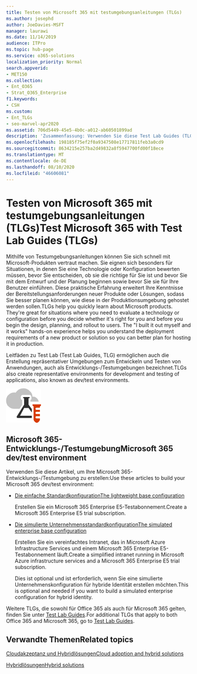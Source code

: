 ```yaml
---
title: Testen von Microsoft 365 mit testumgebungsanleitungen (TLGs)
ms.author: josephd
author: JoeDavies-MSFT
manager: laurawi
ms.date: 11/14/2019
audience: ITPro
ms.topic: hub-page
ms.service: o365-solutions
localization_priority: Normal
search.appverid:
- MET150
ms.collection:
- Ent_O365
- Strat_O365_Enterprise
f1.keywords:
- CSH
ms.custom:
- Ent_TLGs
- seo-marvel-apr2020
ms.assetid: 706d5449-45e5-4b0c-a012-ab60501899ad
description: 'Zusammenfassung: Verwenden Sie diese Test Lab Guides (TLGs), um Demo, Machbarkeitsstudie oder Entwicklungs-/Test Umgebungen für Microsoft 365 einzurichten.'
ms.openlocfilehash: 198185f75ef2f0a9347508e17717811feb3a0cd9
ms.sourcegitcommit: 8634215e257ba2d49832a8f5947700fd00f18ece
ms.translationtype: MT
ms.contentlocale: de-DE
ms.lasthandoff: 08/10/2020
ms.locfileid: "46606081"
---
```

# <a name="test-microsoft-365-with-test-lab-guides-tlgs"></a><span data-ttu-id="1cca8-103">Testen von Microsoft 365 mit testumgebungsanleitungen (TLGs)</span><span class="sxs-lookup"><span data-stu-id="1cca8-103">Test Microsoft 365 with Test Lab Guides (TLGs)</span></span>

<span data-ttu-id="1cca8-p101">Mithilfe von Testumgebungsanleitungen können Sie sich schnell mit Microsoft-Produkten vertraut machen. Sie eignen sich besonders für Situationen, in denen Sie eine Technologie oder Konfiguration bewerten müssen, bevor Sie entscheiden, ob sie die richtige für Sie ist und bevor Sie mit dem Entwurf und der Planung beginnen sowie bevor Sie sie für Ihre Benutzer einführen. Diese praktische Erfahrung erweitert Ihre Kenntnisse der Bereitstellungsanforderungen neuer Produkte oder Lösungen, sodass Sie besser planen können, wie diese in der Produktionsumgebung gehostet werden sollen.</span><span class="sxs-lookup"><span data-stu-id="1cca8-p101">TLGs help you quickly learn about Microsoft products. They're great for situations where you need to evaluate a technology or configuration before you decide whether it's right for you and before you begin the design, planning, and rollout to users. The "I built it out myself and it works" hands-on experience helps you understand the deployment requirements of a new product or solution so you can better plan for hosting it in production.</span></span>
  
<span data-ttu-id="1cca8-107">Leitfäden zu Test Lab (Test Lab Guides, TLG) ermöglichen auch die Erstellung repräsentativer Umgebungen zum Entwickeln und Testen von Anwendungen, auch als Entwicklungs-/Testumgebungen bezeichnet.</span><span class="sxs-lookup"><span data-stu-id="1cca8-107">TLGs also create representative environments for development and testing of applications, also known as dev/test environments.</span></span>
  
![Testumgebungsanleitungen in der Microsoft Cloud](media/24ad0d1b-3274-40fb-972a-b8188b7268d1.png)
  
## <a name="microsoft-365-devtest-environment"></a><span data-ttu-id="1cca8-109">Microsoft 365-Entwicklungs-/Testumgebung</span><span class="sxs-lookup"><span data-stu-id="1cca8-109">Microsoft 365 dev/test environment</span></span>

<span data-ttu-id="1cca8-110">Verwenden Sie diese Artikel, um Ihre Microsoft 365-Entwicklungs-/Testumgebung zu erstellen:</span><span class="sxs-lookup"><span data-stu-id="1cca8-110">Use these articles to build your Microsoft 365 dev/test environment:</span></span>
  
- [<span data-ttu-id="1cca8-111">Die einfache Standardkonfiguration</span><span class="sxs-lookup"><span data-stu-id="1cca8-111">The lightweight base configuration</span></span>](https://docs.microsoft.com/microsoft-365/enterprise/lightweight-base-configuration-microsoft-365-enterprise)
    
    <span data-ttu-id="1cca8-112">Erstellen Sie ein Microsoft 365 Enterprise E5-Testabonnement.</span><span class="sxs-lookup"><span data-stu-id="1cca8-112">Create a Microsoft 365 Enterprise E5 trial subscription.</span></span>

- [<span data-ttu-id="1cca8-113">Die simulierte Unternehmensstandardkonfiguration</span><span class="sxs-lookup"><span data-stu-id="1cca8-113">The simulated enterprise base configuration</span></span>](https://docs.microsoft.com/microsoft-365/enterprise/simulated-ent-base-configuration-microsoft-365-enterprise)
    
    <span data-ttu-id="1cca8-114">Erstellen Sie ein vereinfachtes Intranet, das in Microsoft Azure Infrastructure Services und einem Microsoft 365 Enterprise E5-Testabonnement läuft.</span><span class="sxs-lookup"><span data-stu-id="1cca8-114">Create a simplified intranet running in Microsoft Azure infrastructure services and a Microsoft 365 Enterprise E5 trial subscription.</span></span> 

    <span data-ttu-id="1cca8-115">Dies ist optional und ist erforderlich, wenn Sie eine simulierte Unternehmenskonfiguration für hybride Identität erstellen möchten.</span><span class="sxs-lookup"><span data-stu-id="1cca8-115">This is optional and needed if you want to build a simulated enterprise configuration for hybrid identity.</span></span>
    
<span data-ttu-id="1cca8-116">Weitere TLGs, die sowohl für Office 365 als auch für Microsoft 365 gelten, finden Sie unter [Test Lab Guides](https://docs.microsoft.com/microsoft-365/enterprise/m365-enterprise-test-lab-guides).</span><span class="sxs-lookup"><span data-stu-id="1cca8-116">For additional TLGs that apply to both Office 365 and Microsoft 365, go to [Test Lab Guides](https://docs.microsoft.com/microsoft-365/enterprise/m365-enterprise-test-lab-guides).</span></span>  
    
## <a name="related-topics"></a><span data-ttu-id="1cca8-117">Verwandte Themen</span><span class="sxs-lookup"><span data-stu-id="1cca8-117">Related topics</span></span>

[<span data-ttu-id="1cca8-118">Cloudakzeptanz und Hybridlösungen</span><span class="sxs-lookup"><span data-stu-id="1cca8-118">Cloud adoption and hybrid solutions</span></span>](cloud-adoption-and-hybrid-solutions.yml)
  
[<span data-ttu-id="1cca8-119">Hybridlösungen</span><span class="sxs-lookup"><span data-stu-id="1cca8-119">Hybrid solutions</span></span>](hybrid-solutions.md)
